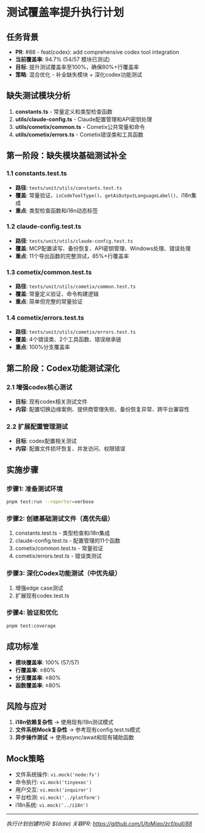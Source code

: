 # 测试覆盖率提升执行计划

## 任务背景
- **PR**: #88 - feat(codex): add comprehensive codex tool integration
- **当前覆盖率**: 94.7% (54/57 模块已测试)
- **目标**: 提升测试覆盖率至100%，确保80%+行覆盖率
- **策略**: 混合优化 - 补全缺失模块 + 深化codex功能测试

## 缺失测试模块分析
1. **constants.ts** - 常量定义和类型检查函数
2. **utils/claude-config.ts** - Claude配置管理和API密钥处理
3. **utils/cometix/common.ts** - Cometix公共常量和命令
4. **utils/cometix/errors.ts** - Cometix错误类和工具函数

## 第一阶段：缺失模块基础测试补全

### 1.1 constants.test.ts
- **路径**: `tests/unit/utils/constants.test.ts`
- **覆盖**: 常量验证、`isCodeToolType()`、`getAiOutputLanguageLabel()`、i18n集成
- **重点**: 类型检查函数和i18n动态标签

### 1.2 claude-config.test.ts
- **路径**: `tests/unit/utils/claude-config.test.ts`
- **覆盖**: MCP配置读写、备份恢复、API密钥管理、Windows处理、错误处理
- **重点**: 11个导出函数的完整测试，85%+行覆盖率

### 1.3 cometix/common.test.ts
- **路径**: `tests/unit/utils/cometix/common.test.ts`
- **覆盖**: 常量定义验证、命令构建逻辑
- **重点**: 简单但完整的常量验证

### 1.4 cometix/errors.test.ts
- **路径**: `tests/unit/utils/cometix/errors.test.ts`
- **覆盖**: 4个错误类、2个工具函数、错误继承链
- **重点**: 100%分支覆盖率

## 第二阶段：Codex功能测试深化

### 2.1 增强codex核心测试
- **目标**: 现有codex相关测试文件
- **内容**: 配置切换边缘案例、提供商管理失败、备份恢复异常、跨平台兼容性

### 2.2 扩展配置管理测试
- **目标**: codex配置相关测试
- **内容**: 配置文件损坏恢复、并发访问、权限错误

## 实施步骤

### 步骤1: 准备测试环境
```bash
pnpm test:run --reporter=verbose
```

### 步骤2: 创建基础测试文件（高优先级）
1. constants.test.ts - 类型检查和i18n集成
2. claude-config.test.ts - 配置管理的11个函数
3. cometix/common.test.ts - 常量验证
4. cometix/errors.test.ts - 错误类测试

### 步骤3: 深化Codex功能测试（中优先级）
1. 增强edge case测试
2. 扩展现有codex.test.ts

### 步骤4: 验证和优化
```bash
pnpm test:coverage
```

## 成功标准
- **模块覆盖率**: 100% (57/57)
- **行覆盖率**: ≥80%
- **分支覆盖率**: ≥80%
- **函数覆盖率**: ≥80%

## 风险与应对
1. **i18n依赖复杂性** → 使用现有i18n测试模式
2. **文件系统Mock复杂性** → 参考现有config.test.ts模式
3. **异步操作测试** → 使用async/await和现有辅助函数

## Mock策略
- 文件系统操作: `vi.mock('node:fs')`
- 命令执行: `vi.mock('tinyexec')`
- 用户交互: `vi.mock('inquirer')`
- 平台检测: `vi.mock('../platform')`
- i18n系统: `vi.mock('../i18n')`

---
*执行计划创建时间: $(date)*
*关联PR: https://github.com/UfoMiao/zcf/pull/88*